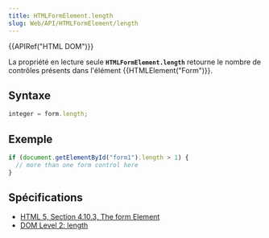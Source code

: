 ```yaml
---
title: HTMLFormElement.length
slug: Web/API/HTMLFormElement/length
---
```


{{APIRef("HTML DOM")}}

La propriété en lecture seule **`HTMLFormElement.length`** retourne le nombre de contrôles présents dans l'élément {{HTMLElement("Form")}}.

## Syntaxe

```js
integer = form.length;
```

## Exemple

```js
if (document.getElementById("form1").length > 1) {
  // more than one form control here
}
```

## Spécifications

- [HTML 5, Section 4.10.3, The form Element](https://www.w3.org/TR/html5/forms.html#dom-form-length)
- [DOM Level 2: length](https://www.w3.org/TR/DOM-Level-2-HTML/html.html#HTML-HTMLFormElement-length)

